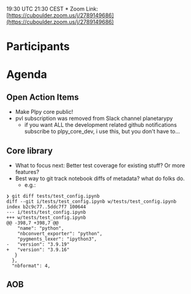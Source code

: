 19:30 UTC 21:30 CEST * Zoom Link: [https://cuboulder.zoom.us/j/2789149686](https://cuboulder.zoom.us/j/2789149686)

# Participants

# Agenda

## Open Action Items
- Make Plpy core public!
- pvl subscription was removed from Slack channel planetarypy
  - if you want ALL the development related github notifications subscribe to plpy_core_dev, i use this, but you don't have to...
  
## Core library
- What to focus next: Better test coverage for existing stuff? Or more features?
- Best way to git track notebook diffs of metadata? what do folks do.
  - e.g.:
```
❯ git diff tests/test_config.ipynb
diff --git i/tests/test_config.ipynb w/tests/test_config.ipynb
index b2c9c77..5ddc7f7 100644
--- i/tests/test_config.ipynb
+++ w/tests/test_config.ipynb
@@ -398,7 +398,7 @@
    "name": "python",
    "nbconvert_exporter": "python",
    "pygments_lexer": "ipython3",
-   "version": "3.9.19"
+   "version": "3.9.16"
   }
  },
  "nbformat": 4,
```
## AOB
